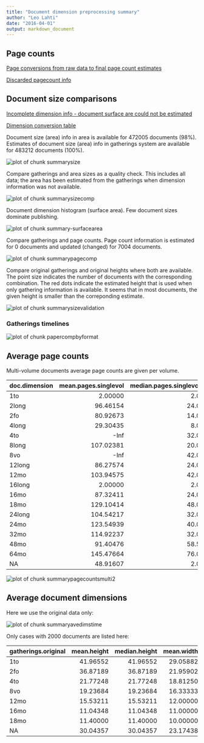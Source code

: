 ```yaml
---
title: "Document dimension preprocessing summary"
author: "Leo Lahti"
date: "2016-04-01"
output: markdown_document
---
```



## Page counts

[Page conversions from raw data to final page count estimates](https://raw.githubusercontent.com/rOpenGov/estc/master/inst/examples/output.tables/pagecount_conversion_nontrivial.csv)

<!--[Page conversions from raw data to final page count estimates with volume info](https://raw.githubusercontent.com/rOpenGov/estc/master/inst/examples/output.tables/page_conversion_table_full.csv)-->

[Discarded pagecount info](https://raw.githubusercontent.com/rOpenGov/estc/master/inst/examples/output.tables/pagecount_discarded.csv)



## Document size comparisons

[Incomplete dimension info - document surface are could not be estimated](https://raw.githubusercontent.com/rOpenGov/estc/master/inst/examples/output.tables/physical_dimension_incomplete.csv)

[Dimension conversion table](https://raw.githubusercontent.com/rOpenGov/estc/master/inst/examples/output.tables/conversions_physical_dimension.csv)


<!--[Discarded dimension info](https://raw.githubusercontent.com/rOpenGov/estc/master/inst/examples/output.tables/dimensions_discarded.csv)-->

Document size (area) info in area is available for 472005 documents (98%). Estimates of document size (area) info in gatherings system are available for 483212 documents (100%). 

![plot of chunk summarysize](figure/summarysize-1.png)


Compare gatherings and area sizes as a quality check. This includes all data; the area has been estimated from the gatherings when dimension information was not available.

![plot of chunk summarysizecomp](figure/summarysizecomp-1.png)

Document dimension histogram (surface area). Few document sizes dominate publishing.

![plot of chunk summary-surfacearea](figure/summary-surfacearea-1.png)


Compare gatherings and page counts. Page count information is estimated for 0 documents and updated (changed) for 7004 documents. 

![plot of chunk summarypagecomp](figure/summarypagecomp-1.png)

Compare original gatherings and original heights where both are available. The point size indicates the number of documents with the corresponding combination. The red dots indicate the estimated height that is used when only gathering information is available. It seems that in most documents, the given height is smaller than the correponding estimate.

![plot of chunk summarysizevalidation](figure/summarysizevalidation-1.png)

### Gatherings timelines

![plot of chunk papercompbyformat](figure/papercompbyformat-1.png)

## Average page counts 

Multi-volume documents average page counts are given per volume.


|doc.dimension | mean.pages.singlevol| median.pages.singlevol| n.singlevol| mean.pages.multivol| median.pages.multivol| n.multivol| mean.pages.issue| median.pages.issue| n.issue|
|:-------------|--------------------:|----------------------:|-----------:|-------------------:|---------------------:|----------:|----------------:|------------------:|-------:|
|1to           |              2.00000|                    2.0|       15954|                  NA|                    NA|         NA|               NA|                 NA|      NA|
|2long         |             96.46154|                   24.0|          39|                  NA|                    NA|         NA|         27.90000|                 24|      20|
|2fo           |             80.92673|                   14.0|       99455|           350.39735|              373.0000|       3006|         28.43733|                 24|   32545|
|4long         |             29.30435|                    8.0|          23|                 NaN|                    NA|          1|         12.00000|                  8|       9|
|4to           |                 -Inf|                   32.0|      101550|            43.23175|               24.0000|       4755|         26.23919|                 24|   35424|
|8long         |            107.02381|                   20.0|          42|            16.00000|               16.0000|          1|         18.37500|                 16|      16|
|8vo           |                 -Inf|                   42.0|      168018|           202.01073|              200.0000|      12326|         26.13406|                 24|   56526|
|12long        |             86.27574|                   24.0|         272|             6.00000|                6.0000|         14|         24.76812|                 24|     138|
|12mo          |            103.94575|                   42.0|       71130|            35.28788|               27.0000|       6500|         25.79838|                 24|   25994|
|16long        |              2.00000|                    2.0|           1|                  NA|                    NA|         NA|               NA|                 NA|      NA|
|16mo          |             87.32411|                   24.0|        2386|            88.17687|               79.0000|        111|         23.91597|                 24|     833|
|18mo          |            129.10414|                   48.0|        2033|           115.15000|              120.0000|        174|         27.29986|                 26|     737|
|24long        |            104.54217|                   32.0|          83|           371.00000|              371.0000|          4|         27.31250|                 25|      32|
|24mo          |            123.54939|                   40.0|        1873|           234.27368|              238.0000|        100|         27.13735|                 27|     648|
|32mo          |            114.92237|                   32.0|         752|           237.54082|              237.5408|         47|         23.49618|                 24|     262|
|48mo          |             91.40476|                   58.5|          23|                  NA|                    NA|         NA|         26.00000|                 18|       5|
|64mo          |            145.47664|                   76.0|         130|            31.00000|               31.0000|          1|         30.93333|                 32|      30|
|NA            |             48.91607|                    2.0|       17407|           156.28876|              150.6667|        385|         22.60974|                 24|    3326|


![plot of chunk summarypagecountsmulti2](figure/summarypagecountsmulti2-1.png)


## Average document dimensions 

Here we use the original data only:

![plot of chunk summaryavedimstime](figure/summaryavedimstime-1.png)




Only cases with 2000 documents are listed here:


|gatherings.original | mean.height| median.height| mean.width| median.width|    n|
|:-------------------|-----------:|-------------:|----------:|------------:|----:|
|1to                 |    41.96552|      41.96552|   29.05882|     29.05882|   29|
|2fo                 |    36.87189|      36.87189|   21.95902|     21.95902|  843|
|4to                 |    21.77248|      21.77248|   18.81250|     18.81250|  545|
|8vo                 |    19.23684|      19.23684|   16.33333|     16.33333|  684|
|12mo                |    15.53211|      15.53211|   12.00000|     12.00000|  110|
|16mo                |    11.04348|      11.04348|   11.00000|     11.00000|   23|
|18mo                |    11.40000|      11.40000|   10.00000|     10.00000|    5|
|NA                  |    30.04357|      30.04357|   23.17438|     23.17438| 6241|

